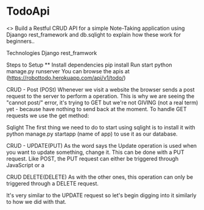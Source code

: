 # TodoApi
<> Build a Restful CRUD API for a simple Note-Taking application using Djaango rest_framework and db.sqlight to explain how these work for beginners..

Technologies
Django rest_framwork

Steps to Setup
** Install dependencies pip install Run start python manage.py runserver You can browse the apis at (https://robottodo.herokuapp.com/api/v1/todo/)

CRUD - Post (POSt)
Whenever we visit a website the browser sends a post request to the server to perform a operation. This is why we are seeing the "cannot post/" error, it's trying to GET but we're not GIVING (not a real term) yet - because have nothing to send back at the moment. To handle GET requests we use the get method:


Sqlight
The first thing we need to do to start using sqlight is to install it with python manage.py startapp (name of app) to use it as our database.

CRUD - UPDATE(PUT)
As the word says the Update operation is used when you want to update something, change it. This can be done with a PUT request. Like POST, the PUT request can either be triggered through JavaScript or a

CRUD DELETE(DELETE)
As with the other ones, this operation can only be triggered through a DELETE request.

It's very similar to the UPDATE request so let's begin digging into it similarly to how we did with that.
